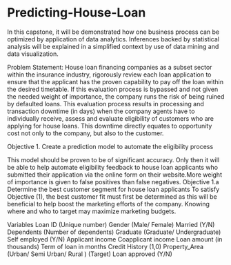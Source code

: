 # Predicting-House-Loan

In this capstone, it will be demonstrated how one business process can be optimized by application of data analytics.  Inferences backed by statistical analysis will be explained in a simplified context by use of data mining and data visualization. 

Problem Statement: 
House loan financing companies as a subset sector within the insurance industry, rigorously review each loan application to ensure that the applicant has the proven capability to pay off the loan within the desired timetable.  If this evaluation process is bypassed and not given the needed weight of importance, the company runs the risk of being ruined by defaulted loans.  This evaluation process results in processing and transaction downtime (in days) when the company agents have to individually receive, assess and evaluate eligibility of customers who are applying for house loans. This downtime directly equates to opportunity cost not only to the company, but also to the customer. 

Objective 1. Create a prediction model to automate the eligibility process

This model should be proven to be of significant accuracy. Only then it will be able to help automate eligibility feedback to house loan applicants who submitted their application via the online form on their website.More weight of importance is given to false positives than false negatives.
Objective 1.a Determine the best customer segment for house loan applicants
To satisfy Objective (1), the best customer fit must first be determined as this  will be beneficial to help boost the marketing efforts of the company. Knowing where and who to target may maximize marketing budgets. 

Variables
Loan ID (Unique number)
Gender (Male/ Female)
Married (Y/N)
Dependents (Number of dependents)
Graduate (Graduate/ Undergraduate) 
Self employed (Y/N) 
Applicant income
Coapplicant income
Loan amount (in thousands)
Term of loan in months
Credit History (1,0) 
Property_Area (Urban/ Semi Urban/ Rural )
(Target) Loan approved (Y/N) 




 
